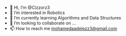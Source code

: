 - 👋 Hi, I’m @Cizzorz3
- 👀 I’m interested in Robotics 
- 🌱 I’m currently learning Algorithms and Data Structures 
- 💞️ I’m looking to collaborate on ...
- 📫 How to reach me mohamedaadelezz3@gmail.com

<!---
Cizzorz3/Cizzorz3 is a ✨ special ✨ repository because its `README.md` (this file) appears on your GitHub profile.
You can click the Preview link to take a look at your changes.
--->
